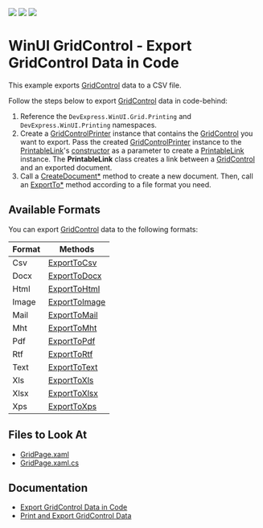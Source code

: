 <!-- default badges list -->
![](https://img.shields.io/endpoint?url=https://codecentral.devexpress.com/api/v1/VersionRange/422865419/21.2.4%2B)
[![](https://img.shields.io/badge/Open_in_DevExpress_Support_Center-FF7200?style=flat-square&logo=DevExpress&logoColor=white)](https://supportcenter.devexpress.com/ticket/details/T1040669)
[![](https://img.shields.io/badge/📖_How_to_use_DevExpress_Examples-e9f6fc?style=flat-square)](https://docs.devexpress.com/GeneralInformation/403183)
<!-- default badges end -->
# WinUI GridControl - Export GridControl Data in Code

This example exports [GridControl](https://docs.devexpress.com/WinUI/DevExpress.WinUI.Grid.GridControl) data to a CSV file.

Follow the steps below to export [GridControl](https://docs.devexpress.com/WinUI/DevExpress.WinUI.Grid.GridControl) data in code-behind:

1. Reference the `DevExpress.WinUI.Grid.Printing` and `DevExpress.WinUI.Printing` namespaces.
1. Create a [GridControlPrinter](https://docs.devexpress.com/WinUI/DevExpress.WinUI.Grid.Printing.GridControlPrinter) instance that contains the [GridControl](https://docs.devexpress.com/WinUI/DevExpress.WinUI.Grid.GridControl) you want to export. Pass the created [GridControlPrinter](https://docs.devexpress.com/WinUI/DevExpress.WinUI.Grid.Printing.GridControlPrinter) instance to the [PrintableLink](https://docs.devexpress.com/WinUI/DevExpress.WinUI.Printing.PrintableLink)'s [constructor](https://docs.devexpress.com/WinUI/DevExpress.WinUI.Printing.PrintableLink.-ctor.overloads) as a parameter to create a [PrintableLink](https://docs.devexpress.com/WinUI/DevExpress.WinUI.Printing.PrintableLink) instance. The **PrintableLink** class creates a link between a [GridControl](https://docs.devexpress.com/WinUI/DevExpress.WinUI.Grid.GridControl) and an exported document.
1. Call a [CreateDocument*](https://docs.devexpress.com/WinUI/DevExpress.WinUI.Printing.LinkBase.CreateDocument.overloads) method to create a new document. Then, call an [ExportTo*](https://docs.devexpress.com/CoreLibraries/DevExpress.XtraPrinting.PrintingSystemBase._methods) method according to a file format you need.

## Available Formats
You can export [GridControl](https://docs.devexpress.com/WinUI/DevExpress.WinUI.Grid.GridControl) data to the following formats:

| Format | Methods |
|-|-|
| Csv | [ExportToCsv](https://docs.devexpress.com/CoreLibraries/DevExpress.XtraPrinting.PrintingSystemBase.ExportToCsv.overloads) |
| Docx | [ExportToDocx](https://docs.devexpress.com/CoreLibraries/DevExpress.XtraPrinting.PrintingSystemBase.ExportToDocx.overloads) |
| Html | [ExportToHtml](https://docs.devexpress.com/CoreLibraries/DevExpress.XtraPrinting.PrintingSystemBase.ExportToHtml.overloads) |
| Image | [ExportToImage](https://docs.devexpress.com/CoreLibraries/DevExpress.XtraPrinting.PrintingSystemBase.ExportToImage.overloads) |
| Mail | [ExportToMail](https://docs.devexpress.com/CoreLibraries/DevExpress.XtraPrinting.PrintingSystemBase.ExportToMail.overloads) |
| Mht | [ExportToMht](https://docs.devexpress.com/CoreLibraries/DevExpress.XtraPrinting.PrintingSystemBase.ExportToMht.overloads) |
| Pdf | [ExportToPdf](https://docs.devexpress.com/CoreLibraries/DevExpress.XtraPrinting.PrintingSystemBase.ExportToPdf.overloads) |
| Rtf | [ExportToRtf](https://docs.devexpress.com/CoreLibraries/DevExpress.XtraPrinting.PrintingSystemBase.ExportToRtf.overloads) |
| Text | [ExportToText](https://docs.devexpress.com/CoreLibraries/DevExpress.XtraPrinting.PrintingSystemBase.ExportToText.overloads) |
| Xls | [ExportToXls](https://docs.devexpress.com/CoreLibraries/DevExpress.XtraPrinting.PrintingSystemBase.ExportToXls.overloads) |
| Xlsx | [ExportToXlsx](https://docs.devexpress.com/CoreLibraries/DevExpress.XtraPrinting.PrintingSystemBase.ExportToXlsx.overloads) |
| Xps | [ExportToXps](https://docs.devexpress.com/CoreLibraries/DevExpress.XtraPrinting.PrintingSystemBase.ExportToXps.overloads) |

<!-- default file list -->
## Files to Look At

- [GridPage.xaml](./CS/ExportGridControl/ExportGridControl/Views/GridPage.xaml)
- [GridPage.xaml.cs](./CS/ExportGridControl/ExportGridControl/Views/GridPage.xaml.cs#L17)
<!-- default file list end -->

## Documentation

- [Export GridControl Data in Code](https://docs.devexpress.com/WinUI/403345/controls/data-grid/print-export#export-data-in-code)
- [Print and Export GridControl Data](https://docs.devexpress.com/WinUI/403345/controls/data-grid/print-export)

